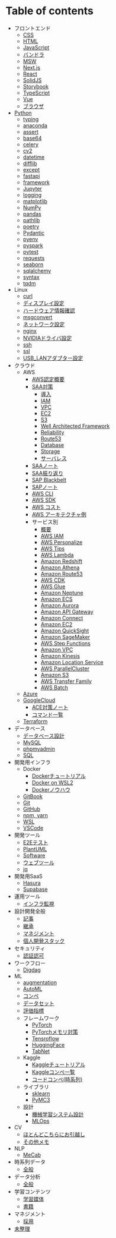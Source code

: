 # Table of contents

- フロントエンド
  - [CSS       ](001_frontend/css.md)
  - [HTML      ](001_frontend/html.md)
  - [JavaScript](001_frontend/javascript.md)
  - [バンドラ  ](001_frontend/bundler.md)
  - [MSW       ](001_frontend/msw.md)
  - [Next.js   ](001_frontend/nextjs.md)
  - [React     ](001_frontend/react.md)
  - [SolidJS   ](001_frontend/solidjs.md)
  - [Storybook ](001_frontend/storybook.md)
  - [TypeScript](001_frontend/typescript.md)
  - [Vue       ](001_frontend/vue.md)
  - [ブラウザ  ](001_frontend/browser.md)
- [Python](002_python/python.md)
  - [typing    ](002_python/typing.md)
  - [anaconda  ](002_python/anaconda.md)
  - [assert    ](002_python/assert.md)
  - [base64    ](002_python/base64.md)
  - [celery    ](002_python/celery.md)
  - [cv2       ](002_python/cv2.md)
  - [datetime  ](002_python/datetime.md)
  - [difflib   ](002_python/difflib.md)
  - [except    ](002_python/except.md)
  - [fastapi   ](002_python/fastapi.md)
  - [framework ](002_python/framework.md)
  - [Jupyter   ](002_python/jupyter.md)
  - [logging   ](002_python/logging.md)
  - [matplotlib](002_python/matplotlib.md)
  - [NumPy     ](002_python/numpy.md)
  - [pandas    ](002_python/pandas.md)
  - [pathlib   ](002_python/pathlib.md)
  - [poetry    ](002_python/poetry.md)
  - [Pydantic  ](002_python/pydantic.md)
  - [pyenv     ](002_python/pyenv.md)
  - [pyspark   ](002_python/pyspark.md)
  - [pytest    ](002_python/pytest.md)
  - [requests  ](002_python/requests.md)
  - [seaborn   ](002_python/seaborn.md)
  - [sqlalchemy](002_python/sqlalchemy.md)
  - [syntax    ](002_python/syntax.md)
  - [tqdm      ](002_python/tqdm.md)
- Linux
  - [curl                 ](003_linux/curl.md)
  - [ディスプレイ設定     ](003_linux/display_config.md)
  - [ハードウェア情報確認 ](003_linux/hardware_specs.md)
  - [msgconvert           ](003_linux/msgconvert.md)
  - [ネットワーク設定     ](003_linux/network_config.md)
  - [nginx                ](003_linux/nginx.md)
  - [NVIDIAドライバ設定   ](003_linux/nvidia_driver.md)
  - [ssh                  ](003_linux/ssh.md)
  - [ssl                  ](003_linux/ssl.md)
  - [USB_LANアダプター設定](003_linux/usb_lan_adapter.md)
- クラウド
  - AWS
    - [AWS認定概要    ](004_cloud/aws_certified_001.md)
    - [SAA対策        ](004_cloud/aws_certified_002_saa000.md)
      - [導入                      ](004_cloud/aws_certified_002_saa_001_intro.md)
      - [IAM                       ](004_cloud/aws_certified_002_saa_002_iam.md)
      - [VPC                       ](004_cloud/aws_certified_002_saa_003_vpc.md)
      - [EC2                       ](004_cloud/aws_certified_002_saa_004_ec2.md)
      - [S3                        ](004_cloud/aws_certified_003_saa_005_s3.md)
      - [Well Architected Framework](004_cloud/aws_certified_002_saa_006_waf.md)
      - [Reliability               ](004_cloud/aws_certified_002_saa_007_reliability.md)
      - [Route53                   ](004_cloud/aws_certified_002_saa_008_route53.md)
      - [Database                  ](004_cloud/aws_certified_002_saa_009_database.md)
      - [Storage                   ](004_cloud/aws_certified_002_saa_010_storage.md)
      - [サーバレス                ](004_cloud/aws_certified_002_saa_011_serverless.md)
    - [SAAノート    ](004_cloud/aws_certified_003_saa_note.md)
    - [SAA振り返り  ](004_cloud/aws_certified_004_saa_exam.md)
    - [SAP Blackbelt](004_cloud/aws_certified_005_sap_blackbelt.md)
    - [SAPノート    ](004_cloud/aws_certified_006_sap_note.md)
    - [AWS CLI      ](004_cloud/aws_cli.md)
    - [AWS SDK      ](004_cloud/aws_sdk.md)
    - [AWS コスト   ](004_cloud/aws_const.md)
    - [AWS アーキテクチャ例](004_cloud/aws_architecture.md)
    - サービス別
      - [概要           ](004_cloud/aws_service_overall)
      - [AWS IAM        ](004_cloud/aws_service_iam.md)
      - [AWS Personalize](004_cloud/aws_service_personalize.md)
      - [AWS Tips       ](004_cloud/aws_service_tips.md)
      - [AWS Lambda     ](004_cloud/aws_service_lambda.md)
      - [Amazon Redshift](004_cloud/aws_service_redshift.md)
      - [Amazon Athena  ](004_cloud/aws_service_athena.md)
      - [Amazon Route53 ](004_cloud/aws_service_route53.md)
      - [AWS CDK        ](004_cloud/aws_service_cdk.md)
      - [AWS Glue       ](004_cloud/aws_service_glue.md)
      - [Amazon Neptune ](004_cloud/aws_service_neptune.md)
      - [Amazon ECS     ](004_cloud/aws_service_ecs.md)
      - [Amazon Aurora  ](004_cloud/aws_service_aurora.md)
      - [Amazon API Gateway](004_cloud/aws_service_api_gateway.md)
      - [Amazon Connect    ](004_cloud/aws_service_connect.md)
      - [Amazon EC2        ](004_cloud/aws_service_ec2.md)
      - [Amazon QuickSight ](004_cloud/aws_service_quicksight.md)
      - [Amazon SageMaker  ](004_cloud/aws_service_sagemaker.md)
      - [AWS Step Functions](004_cloud/aws_service_step_functions.md)
      - [Amazon VPC        ](004_cloud/aws_service_vpc.md)
      - [Amazon Kinesis    ](004_cloud/aws_service_kinesis.md)
      - [Amazon Location Service](004_cloud/aws_service_location_service.md)
      - [AWS ParallelCluster    ](004_cloud/aws_service_parallel_cluster.md)
      - [Amazon S3              ](004_cloud/aws_service_s3.md)
      - [AWS Transfer Family    ](004_cloud/aws_service_transfer_family.md)
      - [AWS Batch              ](004_cloud/aws_service_batch.md)
  - [Azure      ](004_cloud/azure.md)
  - [GoogleCloud](004_cloud/google_cloud.md)
    - [ACE対策ノート](004_cloud/google_cloud_note.md)
    - [コマンド一覧 ](004_cloud/google_cloud_command.md)
  - [Terraform  ](004_cloud/terraform.md)
- データベース
  - [データベース設計](005_db/db_design.md)
  - [MySQL           ](005_db/mysql.md)
  - [phpmyadmin      ](005_db/phpmyadmin.md)
  - [SQL             ](005_db/sql.md)
- 開発用インフラ
  - Docker
    - [Dockerチュートリアル](006_dev_infra/docker_001_tutorial.md)
    - [Docker on WSL2      ](006_dev_infra/docker_002_wsl.md)
    - [Dockerノウハウ      ](006_dev_infra/docker_003_knowhow.md)
  - [GitBook  ](006_dev_infra/git_book.md)
  - [Git      ](006_dev_infra/git.md)
  - [GitHub   ](006_dev_infra/github.md)
  - [npm, yarn](006_dev_infra/npm_yarn.md)
  - [WSL      ](006_dev_infra/wsl.md)
  - [VSCode   ](006_dev_infra/vscode.md)
- 開発ツール
  - [E2Eテスト   ](007_dev_tool/e2e.md)
  - [PlantUML    ](007_dev_tool/plantuml.md)
  - [Software    ](007_dev_tool/software.md)
  - [ウェブツール](007_dev_tool/web_tool.md)
  - [jq          ](007_dev_tool/jq.md)
- 開発用SaaS
  - [Hasura  ](008_dev_saas/hasura.md)
  - [Supabase](008_dev_saas/supabase.md)
- 運用ツール
  - [インフラ監視](009_ops_tool/infra_monitor.md)
- 設計開発全般
  - [記事            ](010_design/article.md)
  - [継承            ](010_design/design.md)
  - [マネジメント    ](010_design/manage.md)
  - [個人開発スタック](010_design/stack.md)
- セキュリティ
  - [認証認可](011_security/auth.md)
- ワークフロー
  - [Digdag](012_workflow/digdag.md)
- ML
  - [augmentation](100_ML/augmentation.md)
  - [AutoML      ](100_ML/auto_ml.md)
  - [コンペ      ](100_ML/competition.md)
  - [データセット](100_ML/dataset.md)
  - [評価指標    ](100_ML/evaluation.md)
  - フレームワーク
    - [PyTorch          ](100_ML/framework_001_pytorch.md)
    - [PyTorchメモリ対策](100_ML/framework_002_pytorch_memory_opt.md)
    - [Tensroflow       ](100_ML/framework_100_tensorflow.md)
    - [HuggingFace      ](100_ML/framework_200_huggingface.md)
    - [TabNet           ](100_ML/tabnet.md)
  - Kaggle
    - [Kaggleチュートリアル](100_ML/kaggle_001_tutorial.md)
    - [Kaggleコンペ一覧    ](100_ML/kaggle_002_competition.md)
    - [コードコンペ(時系列)](100_ML/kaggle_003_code_compe_time_series.md)
  - ライブラリ
    - [sklearn](100_ML/library_001_sklearn.md)
    - [PyMC3  ](100_ML/library_002_pymc3.md)
  - 設計
    - [機械学習システム設計](100_ML/ml_system_design.md)
    - [MLOps               ](100_ML/ml_ops.md)
- CV
  - [ほとんどこちらにお引越し](https://nakamura-shogo.gitbook.io/git-book-ml-wiki)
  - [その他メモ              ](101_CV/cv_999_scrapbox.md)
- NLP
  - [MeCab](102_NLP/mecab.md)
- 時系列データ
  - [全般](103_time_series/time_series.md)
- データ分析
  - [全般](104_data_analytics/data_analytics.md)
- 学習コンテンツ
  - [学習媒体](300_training/training.md)
  - [書籍    ](300_training/book.md)
- マネジメント
  - [採用](400_manage/recruit.md)
- [未整理](scrap.md)

